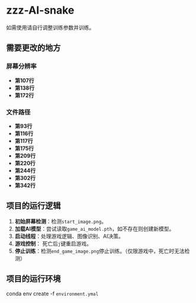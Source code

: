# zzz-AI-snake
如需使用请自行调整训练参数并训练。
## 需要更改的地方  
  
### 屏幕分辨率  
- **第107行**  
- **第138行**  
- **第172行**  
  
### 文件路径  
- **第93行**  
- **第116行**  
- **第117行**  
- **第175行**  
- **第209行**  
- **第220行**  
- **第244行**  
- **第302行**  
- **第342行**  
  
## 项目的运行逻辑  
  
1. **初始屏幕检测**：检测`start_image.png`。  
2. **加载AI模型**：尝试读取`game_ai_model.pth`，如不存在则创建新模型。  
3. **启动线程**：处理游戏逻辑、图像识别、AI决策。  
4. **游戏控制**：  死亡后`j`键重启游戏。  
5. **停止训练**：检测`end_game_image.png`停止训练。（仅限游戏中，死亡时无法检测）
## 项目的运行环境
conda env create -f `environment.ymal`
